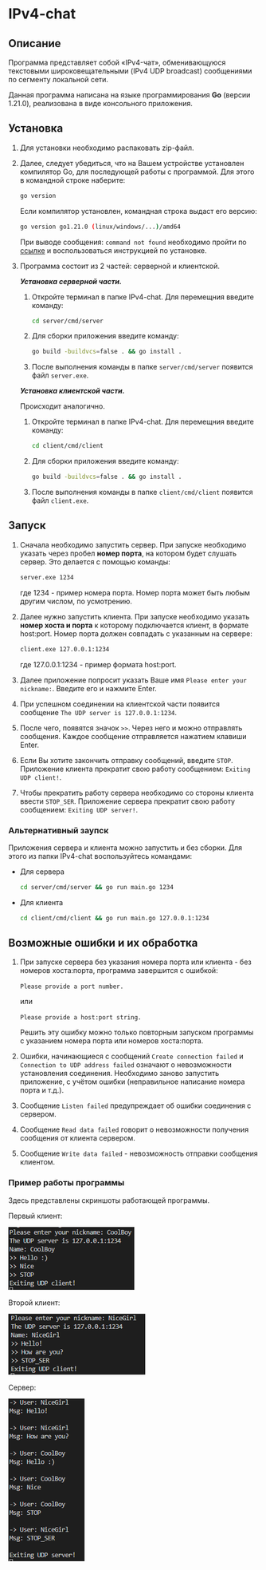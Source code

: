 # IPv4-chat

## Описание

Программа представляет собой «IPv4-чат», обменивающуюся текстовыми широковещательными (IPv4 UDP broadcast) сообщениями по сегменту локальной сети.

Данная программа написана на языке программирования **Go** (версии 1.21.0), реализована в виде консольного приложения.

## Установка

1. Для установки необходимо распаковать zip-файл.

2. Далее, следует убедиться, что на Вашем устройстве установлен компилятор Go, для последующей работы с программой. Для этого в командной строке наберите:

    ```bash
    go version
    ```

    Если компилятор установлен, командная строка выдаст его версию:

    ```bash
    go version go1.21.0 (linux/windows/...)/amd64
    ```

    При выводе сообщения: ```command not found``` необходимо пройти по [ссылке](https://tip.golang.org/doc/install "Download and install - The Go Programming Language") и воспользоваться инструкцией по установке.

3. Программа состоит из 2 частей: серверной и клиентской.

    ***Установка серверной части.***

    1. Откройте терминал в папке IPv4-chat. Для перемещния введите команду:

        ```bash
        cd server/cmd/server
        ```

    2. Для сборки приложения введите команду:

        ```bash
        go build -buildvcs=false . && go install .
        ```

    3. После выполнения команды в папке ```server/cmd/server``` появится файл ```server.exe```.

    ***Установка клиентской части.***

    Происходит аналогично.

    1. Откройте терминал в папке IPv4-chat. Для перемещния введите команду:

        ```bash
        cd client/cmd/client
        ```

    2. Для сборки приложения введите команду:

        ```bash
        go build -buildvcs=false . && go install .
        ```

    3. После выполнения команды в папке ```client/cmd/client``` появится файл ```client.exe```.

## Запуск

1. Сначала необходимо запустить сервер. При запуске необходимо указать через пробел **номер порта**, на котором будет слушать сервер. Это делается с помощью команды:

    ```bash
    server.exe 1234
    ```

    где 1234 - пример номера порта. Номер порта может быть любым другим числом, по усмотрению.

2. Далее нужно запустить клиента. При запуске необходимо указать **номер хоста и порта** к которому подключается клиент, в формате host:port. Номер порта должен совпадать с указанным на сервере:

    ```bash
    client.exe 127.0.0.1:1234
    ```

    где 127.0.0.1:1234 - пример формата host:port.

3. Далее приложение попросит указать Ваше имя ```Please enter your nickname:```. Введите его и нажмите Enter.

4. При успешном соединении на клиентской части появится сообщение ```The UDP server is 127.0.0.1:1234```.

5. После чего, появятся значок ```>>```. Через него и можно отправлять сообщения. Каждое сообщение отправляется нажатием клавиши Enter.

6. Если Вы хотите закончить отправку сообщений, введите ```STOP```. Приложение клиента прекратит свою работу сообщением: ```Exiting UDP client!```.

7. Чтобы прекратить работу сервера необходимо со стороны клиента ввести ```STOP_SER```. Приложение сервера прекратит свою работу сообщением: ```Exiting UDP server!```.

### Альтернативный заупск

Приложения сервера и клиента можно запустить и без сборки. Для этого из папки IPv4-chat воспользуйтесь командами:

- Для сервера

    ```bash
    cd server/cmd/server && go run main.go 1234
    ```

- Для клиента

    ```bash
    cd client/cmd/client && go run main.go 127.0.0.1:1234
    ```

## Возможные ошибки и их обработка

1. При запуске сервера без указания номера порта или клиента - без номеров хоста:порта, программа завершится с ошибкой:

    ```Please provide a port number.```

    или

    ```Please provide a host:port string.```

    Решить эту ошибку можно только повторным запуском программы с указанием номера порта или номеров хоста:порта.

2. Ошибки, начинающиеся с сообщений ```Create connection failed``` и ```Connection to UDP address failed``` означают о невозможности установления соединения. Необходимо заново запустить приложение, с учётом ошибки (неправильное написание номера порта и т.д.).

3. Сообщение ```Listen failed``` предупреждает об ошибки соединения с сервером.

4. Сообщение ```Read data failed``` говорит о невозможности получения сообщения от клиента сервером.

5. Сообщение ```Write data failed``` - невозможность отправки сообщения клиентом.

### Пример работы программы

Здесь представлены скриншоты работающей программы.

Первый клиент:

![alt text](screenshots/1.PNG)

Второй клиент:

![alt text](screenshots/2.PNG)

Сервер:

![alt text](screenshots/3.PNG)

